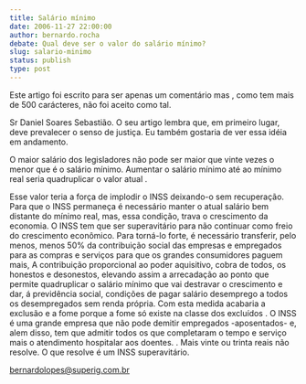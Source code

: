 ```yaml
---
title: Salário mínimo
date: 2006-11-27 22:00:00
author: bernardo.rocha
debate: Qual deve ser o valor do salário mínimo?
slug: salario-minimo
status: publish 
type: post
---
```


  

Este artigo foi escrito para ser apenas um comentário mas , como tem mais de 500 carácteres, não foi aceito como tal.  

 Sr Daniel Soares Sebastião. O seu artigo lembra que, em primeiro lugar, deve prevalecer o senso de justiça. Eu também gostaria de ver essa idéia em andamento.  

O maior salário dos legisladores não pode ser maior que vinte vezes o menor que é o salário mínimo. Aumentar o salário mínimo até ao mínimo real seria quadruplicar o valor atual .  

Esse valor teria a força de implodir o INSS deixando-o sem recuperação. Para que o INSS permaneça é necessário manter o atual salário bem distante do mínimo real, mas, essa condição, trava o crescimento da economia. O INSS tem que ser superavitário para não continuar como freio do crescimento econômico. Para torná-lo forte, é necessário transferir, pelo menos, menos 50% da contribuição social das empresas e empregados para as compras e serviços para que os grandes consumidores paguem mais, A contribuição proporcional ao poder aquisitivo, cobra de todos, os honestos e desonestos, elevando assim a arrecadação ao ponto que permite quadruplicar o salário mínimo que vai destravar o crescimento e dar, á previdência social, condições de pagar salário desemprego a todos os desempregados sem renda própria. Com esta medida acabaria a exclusão e a fome porque a fome só existe na classe dos excluídos . O INSS é uma grande empresa que não pode demitir empregados -aposentados- e, alem disso, tem que admitir todos os que completaram o tempo e serviço mais o atendimento hospitalar aos doentes. . Mais vinte ou trinta reais não resolve. O que resolve é um INSS superavitário.   

bernardolopes@superig.com.br  

  

